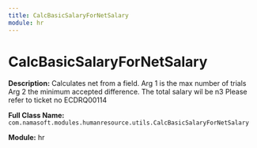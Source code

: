 ```yaml
---
title: CalcBasicSalaryForNetSalary
module: hr
---
```


# CalcBasicSalaryForNetSalary

**Description:** Calculates net from a field. 
Arg 1 is the max number of trials 
Arg 2 the minimum accepted difference.
 The total salary wil be n3
Please refer to ticket no ECDRQ00114

**Full Class Name:** `com.namasoft.modules.humanresource.utils.CalcBasicSalaryForNetSalary`

**Module:** hr

